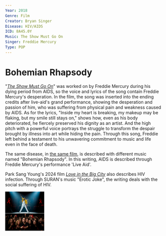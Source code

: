 ```yaml
---
Year: 2018
Genre: Film
Creator: Bryan Singer
Disease: HIV/AIDS
ICD: 8A45.0Y
Music: The Show Must Go On
Singer: Freddie Mercury
Type: POP
---
```


# Bohemian Rhapsody

"[*The Show Must Go On*](https://www.youtube.com/watch?v=36ncula-IDw)" was worked on by Freddie Mercury during his dying period from AIDS, so the voice and lyrics of the song contain Freddie Mercury's desperation. In the film, the song was inserted into the ending credits after live-aid's grand performance, showing the desperation and passion of him, who was suffering from physical pain and weakness caused by AIDS. As for the lyrics, "Inside my heart is breaking, my makeup may be flaking, but my smile still stays on," shows how, even as his body deteriorated, he fiercely preserved his dignity as an artist. And the high pitch with a powerful voice portrays the struggle to transform the despair brought by illness into art while hiding the pain. Through this song, Freddie left behind a testament to his unwavering commitment to music and life even in the face of death.

The same disease, in [the same film](kwak_junyeong.md), is described with different music named "Bohemian Rhapsody". In this writing, AIDS is described through Freddie Mercury's performance 'Live Aid'.

Park Sang Young's 2024 film [*Love in the Big City*](yum_jihyeon.md) also describes HIV infection. Through SURAN's music "Erotic Joke", the writing deals with the social suffering of HIV.

<img src="./park_kiryun_img.jpg" alt="image depicting how the film Bohemian Rhapsody describes AIDS" style="width:25%;" />

